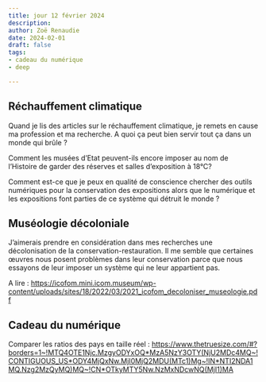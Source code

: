 ```yaml
---
title: jour 12 février 2024
description: 
author: Zoë Renaudie
date: 2024-02-01
draft: false
tags:
- cadeau du numérique
- deep

---
```



## Réchauffement climatique

Quand je lis des articles sur le réchauffement climatique, je remets en cause ma profession et ma recherche. A quoi ça peut bien servir tout ça dans un monde qui brûle ? 

Comment les musées d’Etat peuvent-ils encore imposer au nom de l’Histoire de garder des réserves et salles d’exposition à 18°C?

Comment est-ce que je peux en qualité de conscience chercher des outils numériques pour la conservation des expositions alors que le numérique et les expositions font parties de ce système qui détruit le monde ? 

## Muséologie décoloniale 

J’aimerais prendre en considération dans mes recherches une décolonisation de la conservation-restauration. Il me semble que certaines œuvres nous posent problèmes dans leur conservation parce que nous essayons de leur imposer un système qui ne leur appartient pas. 

A lire : 
https://icofom.mini.icom.museum/wp-content/uploads/sites/18/2022/03/2021_icofom_decoloniser_museologie.pdf



## Cadeau du numérique

Comparer les ratios des pays en taille réel : 
https://www.thetruesize.com/#?borders=1~!MTQ4OTE1Njc.MzgyODYxOQ*MzA5NzY3OTY(NjU2MDc4MQ~!CONTIGUOUS_US*ODY4MjQxNw.MjI0MjQ2MDU(MTc1)Mg~!IN*NTI2NDA1MQ.Nzg2MzQyMQ)MQ~!CN*OTkyMTY5Nw.NzMxNDcwNQ(MjI1)MA